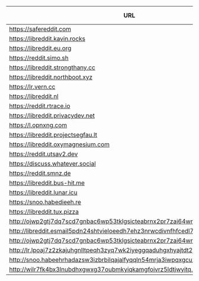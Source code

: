 |URL|Network|Version|Location|Behind Cloudflare?|Comment|
|-|-|-|-|-|-|
|https://safereddit.com|WWW|v0.31.0|🇺🇸 US||SFW only|
|https://libreddit.kavin.rocks|WWW|v0.31.0|🇮🇳 IN|||
|https://libreddit.eu.org|WWW|v0.31.0|🇩🇪 DE|✅||
|https://reddit.simo.sh|WWW|v0.30.1|🇧🇬 BG|||
|https://libreddit.strongthany.cc|WWW|v0.30.1|🇺🇸 US|||
|https://libreddit.northboot.xyz|WWW|v0.30.1|🇩🇪 DE|||
|https://lr.vern.cc|WWW|v0.31.0|🇺🇸 US|||
|https://libreddit.nl|WWW|v0.31.0|🇳🇱 NL|||
|https://reddit.rtrace.io|WWW|v0.31.0|🇩🇪 DE|||
|https://libreddit.privacydev.net|WWW|v0.31.0|🇺🇸 US|||
|https://l.opnxng.com|WWW|v0.31.2|🇸🇬 SG|||
|https://libreddit.projectsegfau.lt|WWW|v0.31.0|🇱🇺 LU|||
|https://libreddit.oxymagnesium.com|WWW|v0.31.2|🇺🇸 US|||
|https://reddit.utsav2.dev|WWW|v0.30.1|🇺🇸 US|||
|https://discuss.whatever.social|WWW|v0.31.0|🇺🇸 US||uses CDN|
|https://reddit.smnz.de|WWW|v0.31.0|🇩🇪 DE|||
|https://libreddit.bus-hit.me|WWW|v0.31.0|🇨🇦 CA|||
|https://libreddit.lunar.icu|WWW|v0.30.1|🇩🇪 DE|✅||
|https://snoo.habedieeh.re|WWW|v0.31.0|🇨🇦 CA|||
|https://libreddit.tux.pizza|WWW|v0.31.0|🇺🇸 US|||
|http://ojwp2gtj7dq7scd7gnbac6wp53tklgsicteabrnx2pr7zai64wriiaad.onion|Tor|v0.22.9|🇺🇸 US|||
|http://libreddit.esmail5pdn24shtvieloeedh7ehz3nrwcdivnfhfcedl7gf4kwddhkqd.onion|Tor|v0.25.0|🇨🇦 CA|||
|http://ojwp2gtj7dq7scd7gnbac6wp53tklgsicteabrnx2pr7zai64wriiaad.onion|Tor|v0.22.9|🇺🇸 US|||
|http://lr.lpoaj7z2zkajuhgnlltpeqh3zyq7wk2iyeggqaduhgxhyajtdt2j7wad.onion|Tor|v0.25.0|🇩🇪 DE|||
|http://snoo.habeehrhadazsw3izbrbilqajalfyqqln54mrja3iwpqxgcuxnus7eid.onion|Tor|v0.25.0|🇨🇦 CA|||
|http://wilr7fk4bx3lnubdhxgwxg37oubmkyiqkamgfoivrz5ldtjwyitq.b32.i2p|I2P|v0.25.0|🇨🇦 CA|||
